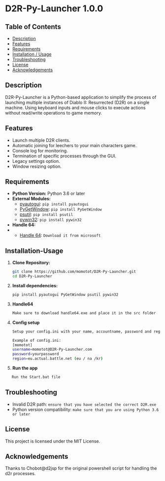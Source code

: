 # D2R-Py-Launcher 1.0.0

## Table of Contents

- [Description](#Description)
- [Features](#Features)
- [Requirements](#Requirements)
- [Installation / Usage](#Installation-Usage)
- [Troubleshooting](#troubleshooting)
- [License](#License)
- [Acknowledgements](#Acknowledgements)


## Description

D2R-Py-Launcher is a Python-based application to simplify the process of launching multiple instances of Diablo II: Resurrected (D2R) on a single machine.
Using keyboard inputs and mouse clicks to execute actions without read/write operations to game memory.

## Features

- Launch multiple D2R clients.
- Automatic joining for leechers to your main characters game.
- Console log for monitoring.
- Termination of specific processes through the GUI.
- Legacy settings option.
- Window resizing option.

## Requirements

- **Python Version:** Python 3.6 or later
- **External Modules:**
  - [pyautogui](https://pypi.org/project/PyAutoGUI/): `pip install pyautogui`
  - [PyGetWindow](https://pypi.org/project/PyGetWindow/): `pip install PyGetWindow`
  - [psutil](https://pypi.org/project/psutil/): `pip install psutil`
  - [pywin32](https://pypi.org/project/pywin32/): `pip install pywin32`
- **Handle 64:**
- - [Handle 64](https://learn.microsoft.com/en-us/sysinternals/downloads/handle): `Download it from microsoft`


## Installation-Usage

1. **Clone Repository:**
   ```bash
   git clone https://github.com/momotot/D2R-Py-Launcher.git
   cd D2R-Py-Launcher

3. **Install dependencies:**
   ```bash
   pip install pyautogui PyGetWindow psutil pywin32
4. **Handle64**
   ```bash
   Make sure to download handle64.exe and place it in the src folder

5. **Config setup**
   ```bash
   Setup your config.ini with your name, accountname, password and region/realm
   
   Example of config.ini:
   [momotot]
   username=momotot@D2R-Py-Launcher.com
   password=yourpassword
   region=eu.actual.battle.net (eu / na /kr)
7. **Run the app**
  ```bash
     Run the Start.bat file

```
## Troubleshooting

- Invalid D2R path: `ensure that you have selected the correct D2R.exe`
- Python version compatibility: `make sure that you are using Python 3.6 or later`

## License

This project is licensed under the MIT License.

## Acknowledgements

Thanks to Chobot@d2jsp for the original powershell script for handling the d2r processes.
